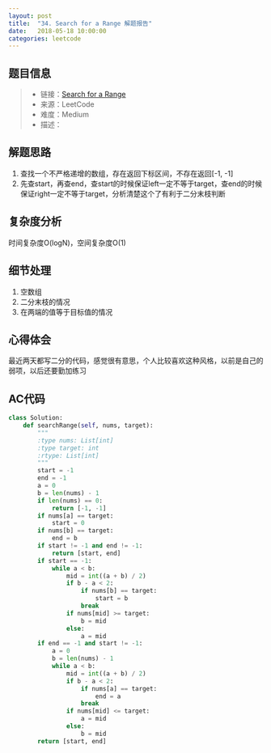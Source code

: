 ```yaml
---
layout: post
title:  "34. Search for a Range 解题报告"
date:   2018-05-18 10:00:00
categories: leetcode
---
```



## 题目信息

> * 链接：[Search for a Range](https://leetcode.com/problems/search-for-a-range/description/)
> * 来源：LeetCode
> * 难度：Medium
> * 描述：

## 解题思路
1. 查找一个不严格递增的数组，存在返回下标区间，不存在返回[-1, -1]
2. 先查start，再查end，查start的时候保证left一定不等于target，查end的时候保证right一定不等于target，分析清楚这个了有利于二分末枝判断

## 复杂度分析
时间复杂度O(logN)，空间复杂度O(1)

## 细节处理
1. 空数组
2. 二分末枝的情况
3. 在两端的值等于目标值的情况

## 心得体会
最近两天都写二分的代码，感觉很有意思，个人比较喜欢这种风格，以前是自己的弱项，以后还要勤加练习

## AC代码

``` python
class Solution:
    def searchRange(self, nums, target):
        """
        :type nums: List[int]
        :type target: int
        :rtype: List[int]
        """
        start = -1
        end = -1
        a = 0
        b = len(nums) - 1
        if len(nums) == 0:
            return [-1, -1]
        if nums[a] == target:
            start = 0
        if nums[b] == target:
            end = b
        if start != -1 and end != -1:
            return [start, end]
        if start == -1:
            while a < b:
                mid = int((a + b) / 2)
                if b - a < 2:
                    if nums[b] == target:
                        start = b
                    break
                if nums[mid] >= target:
                    b = mid
                else:
                    a = mid
        if end == -1 and start != -1:
            a = 0
            b = len(nums) - 1
            while a < b:
                mid = int((a + b) / 2)
                if b - a < 2:
                    if nums[a] == target:
                        end = a
                    break
                if nums[mid] <= target:
                    a = mid
                else:
                    b = mid
        return [start, end]

```



[jekyll-docs]: https://jekyllrb.com/docs/home
[jekyll-gh]:   https://github.com/jekyll/jekyll
[jekyll-talk]: https://talk.jekyllrb.com/

